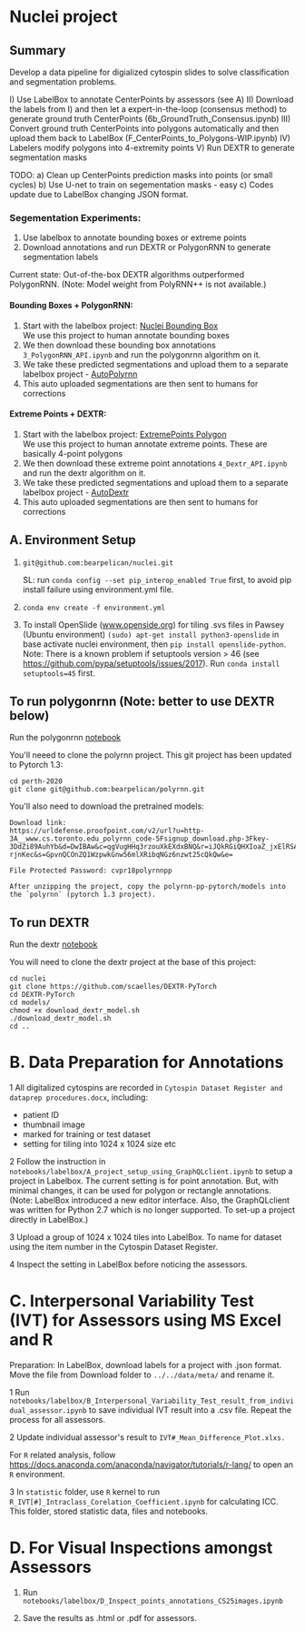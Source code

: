 # Nuclei project

## Summary

Develop a data pipeline for digialized cytospin slides to solve classification and segmentation problems.

I)   Use LabelBox to annotate CenterPoints by assessors (see A)
II)  Download the labels from I) and then let a expert-in-the-loop (consensus method) to generate ground truth CenterPoints (6b_GroundTruth_Consensus.ipynb)
III) Convert ground truth CenterPoints into polygons automatically and then upload them back to LabelBox (F_CenterPoints_to_Polygons-WIP.ipynb)
IV)  Labelers modify polygons into 4-extremity points
V)   Run DEXTR to generate segmentation masks

TODO:
a)   Clean up CenterPoints prediction masks into points (or small cycles)
b)   Use U-net to train on segementation masks - easy
c)   Codes update due to LabelBox changing JSON format.

### Segementation Experiments:

1. Use labelbox to annotate bounding boxes or extreme points
2. Download annotations and run DEXTR or PolygonRNN to generate segmentation labels
  
Current state: Out-of-the-box DEXTR algorithms outperformed PolygonRNN.  (Note: Model weight from PolyRNN++ is not available.)

#### Bounding Boxes + PolygonRNN:  
1. Start with the labelbox project: [Nuclei Bounding Box](https://app.labelbox.com/projects/ck2y7wl63x4el0811jl9oyfht/overview)  
We use this project to human annotate bounding boxes
2. We then download these bounding box annotations `3_PolygonRNN_API.ipynb` and run the polygonrnn algorithm on it.
3. We take these predicted segmentations and upload them to a separate labelbox project - [AutoPolyrnn](https://app.labelbox.com/projects/ck4rzt4fgq8by08476ocsj8bs/overview)
4. This auto uploaded segmentations are then sent to humans for corrections


#### Extreme Points + DEXTR:  
1. Start with the labelbox project: [ExtremePoints Polygon](https://app.labelbox.com/projects/ck4rtdrcvdfer0870n0im528k/overview)  
We use this project to human annotate extreme points. These are basically 4-point polygons
2. We then download these extreme point annotations `4_Dextr_API.ipynb` and run the dextr algorithm on it.
3. We take these predicted segmentations and upload them to a separate labelbox project - [AutoDextr](https://app.labelbox.com/projects/ck4s6bg2531x608223qxgwxmc/overview)
4. This auto uploaded segmentations are then sent to humans for corrections


## A. Environment Setup
1. `git@github.com:bearpelican/nuclei.git`

    SL: run `conda config --set pip_interop_enabled True` first, to avoid pip install failure using environment.yml file.
2. `conda env create -f environment.yml`

3.  To install OpenSlide (www.openside.org) for tiling .svs files in Pawsey (Ubuntu environment)
     `(sudo) apt-get install python3-openslide` in base
     activate nuclei environment, then `pip install openslide-python`.  
     Note: There is a known problem if setuptools version > 46 (see https://github.com/pypa/setuptools/issues/2017).  Run `conda install setuptools=45` first.

## To run polygonrnn (Note: better to use DEXTR below)

Run the polygonrnn [notebook](./notebooks/labelbox/3_PolygonRNN_API.ipynb)


You'll neeed to clone the polyrnn project. This git project has been updated to Pytorch 1.3:
```
cd perth-2020
git clone git@github.com:bearpelican/polyrnn.git
```

You'll also need to download the pretrained models:
```
Download link:
https://urldefense.proofpoint.com/v2/url?u=http-3A__www.cs.toronto.edu_polyrnn_code-5Fsignup_download.php-3Fkey-3DdZi89AuhYb&d=DwIBAw&c=qgVugHHq3rzouXkEXdxBNQ&r=iJQkRGiQHXIoaZ_jxElRSA&m=xwvhr2ovio5OxAABkL64QSpBDvWpjWKe8ZN6-rjnKec&s=GpvnQCOnZQ1WzpwkGnw56mlXRibqNGz6nzwt25cQkQw&e=

File Protected Password: cvpr18polyrnnpp

After unzipping the project, copy the polyrnn-pp-pytorch/models into the `polyrnn` (pytorch 1.3 project).
```

## To run DEXTR

Run the dextr [notebook](./notebooks/labelbox/4_Dextr_API.ipynb)

You will need to clone the dextr project at the base of this project:

```
cd nuclei
git clone https://github.com/scaelles/DEXTR-PyTorch
cd DEXTR-PyTorch
cd models/
chmod +x download_dextr_model.sh
./download_dextr_model.sh
cd ..
```

# B. Data Preparation for Annotations

1  All digitalized cytospins are recorded in `Cytospin Dataset Register and dataprep procedures.docx`, including:
 - patient ID
 - thumbnail image
 - marked for training or test dataset
 - setting for tiling into 1024 x 1024 size etc

2  Follow the instruction in `notebooks/labelbox/A_project_setup_using_GraphQLclient.ipynb` to setup a project in Labelbox.  The current setting is for point annotation.  But, with minimal changes, it can be used for polygon or rectangle annotations.  (Note: LabelBox introduced a new editor interface.  Also, the GraphQLclient was written for Python 2.7 which is no longer supported.  To set-up a project directly in LabelBox.)  

3  Upload a group of 1024 x 1024 tiles into LabelBox.  To name for dataset using the item number in the Cytospin Dataset Register.

4  Inspect the setting in LabelBox before noticing the assessors.

# C. Interpersonal Variability Test (IVT) for Assessors using MS Excel and R

Preparation: In LabelBox, download labels for a project with .json format.  Move the file from Download folder to `../../data/meta/` and rename it.

1  Run `notebooks/labelbox/B_Interpersonal_Variability_Test_result_from_individual_assessor.ipynb` to save individual IVT result into a .csv file.  Repeat the process for all assessors.

2  Update individual assessor's result to `IVT#_Mean_Difference_Plot.xlxs.`

For ```R``` related analysis, follow https://docs.anaconda.com/anaconda/navigator/tutorials/r-lang/ to open an `R` environment.

3  In `statistic` folder, use `R` kernel to run `R_IVT[#]_Intraclass_Corelation_Coefficient.ipynb` for calculating ICC.  This folder, stored statistic data, files and notebooks.

#  D. For Visual Inspections amongst Assessors

1. Run `notebooks/labelbox/D_Inspect_points_annotations_CS25images.ipynb`

2. Save the results as .html or .pdf for assessors.
